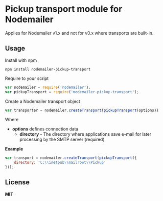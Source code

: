 # Pickup transport module for Nodemailer

Applies for Nodemailer v1.x and not for v0.x where transports are built-in.

## Usage

Install with npm

    npm install nodemailer-pickup-transport

Require to your script

```javascript
var nodemailer = require('nodemailer');
var pickupTransport = require('nodemailer-pickup-transport');
```

Create a Nodemailer transport object

```javascript
var transporter = nodemailer.createTransport(pickupTransport(options))
```

Where

  * **options** defines connection data
     * **directory** - The directory where applications save e-mail for later processing by the SMTP server (required)

**Example**

```javascript
var transport = nodemailer.createTransport(pickupTransport({
    directory: 'C:\\inetpub\\mailroot\\Pickup'
}));
```

## License

**MIT**
